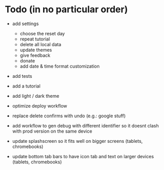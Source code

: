# Todo (in no particular order)

- add settings

  - choose the reset day
  - repeat tutorial
  - delete all local data
  - update themes
  - give feedback
  - donate
  - add date & time format customization

- add tests
- add a tutorial
- add light / dark theme
- optimize deploy workflow
- replace delete confirms with undo (e.g.: google stuff)
- add workflow to gen debug with different identifier so it doesnt clash with prod version on the same device
- update splashscreen so it fits well on bigger screens (tablets, chromebooks)
- update bottom tab bars to have icon tab and text on larger devices (tablets, chromebooks)
